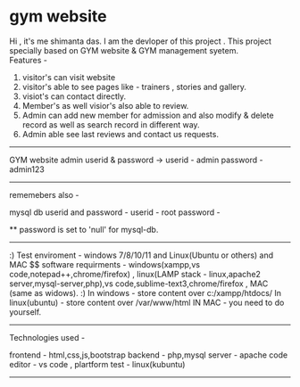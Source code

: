 # gym website
Hi , it's me shimanta das. I am the devloper of this project . This project specially based on GYM website &amp; GYM management syetem.  
Features - 
1. visitor's can visit website 
2. visitor's able to see pages like - trainers , stories and gallery. 
3. visiot's can contact directly. 
4. Member's as well visior's also able to review. 
5. Admin can add new member for admission and also modify &amp; delete record as well as search record in different way. 
6. Admin able see last reviews and contact us requests.

***********************************************************
GYM website admin userid & password ->
userid - admin
password - admin123
**************************************************************

rememebers also -

mysql db userid and password -
userid - root
password -

** password is set to 'null' for mysql-db.

***************************************************************

:) Test enviroment - windows 7/8/10/11 and Linux(Ubuntu or others) and MAC
$$ software requirments - windows(xampp,vs code,notepad++,chrome/firefox) , linux(LAMP stack - linux,apache2 server,mysql-server,php),vs code,sublime-text3,chrome/firefox , MAC (same as widows).
:) In windows - store content over c:/xampp/htdocs/
In linux(ubuntu) - store content over /var/www/html
IN MAC - you need to do yourself.

***************************************************************

Technologies used -

frontend  - html,css,js,bootstrap
backend - php,mysql
server - apache
code editor - vs code , plartform test - linux(kubuntu)
***************************************************************
